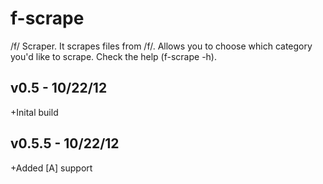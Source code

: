 f-scrape
========

/f/ Scraper. It scrapes files from /f/. Allows you to choose which category you'd like to scrape. Check the help (f-scrape -h).

v0.5 - 10/22/12
-----------------
+Inital build

v0.5.5 - 10/22/12
-----------------
+Added [A] support
